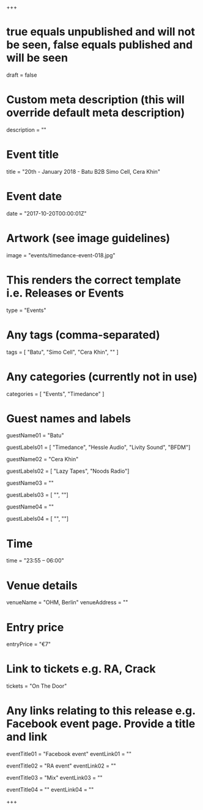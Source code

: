 +++

# true equals unpublished and will not be seen, false equals published and will be seen
draft = false

# Custom meta description (this will override default meta description)
description = ""

# Event title
title = "20th - January 2018 - Batu B2B Simo Cell, Cera Khin"

# Event date
date = "2017-10-20T00:00:01Z"

# Artwork (see image guidelines)
image = "events/timedance-event-018.jpg"

# This renders the correct template i.e. Releases or Events
type = "Events"

# Any tags (comma-separated)
tags = [ 
	"Batu",
	"Simo Cell",
	"Cera Khin",
	""
]

# Any categories (currently not in use)
categories = [
  "Events",
  "Timedance"
]

# Guest names and labels
guestName01 = "Batu"

guestLabels01 = [
	"Timedance",
	"Hessle Audio",
	"Livity Sound",
	"BFDM"]

guestName02 = "Cera Khin"

guestLabels02 = [
	"Lazy Tapes",
	"Noods Radio"]

guestName03 = ""

guestLabels03 = [
	"",
	""]

guestName04 = ""

guestLabels04 = [
	"",
	""]

# Time
time = "23:55 – 06:00"

# Venue details
venueName = "OHM, Berlin"
venueAddress = ""

# Entry price
entryPrice = "€7"

# Link to tickets e.g. RA, Crack 
tickets = "On The Door"

# Any links relating to this release e.g. Facebook event page. Provide a title and link
eventTitle01 = "Facebook event"
eventLink01 = ""

eventTitle02 = "RA event"
eventLink02 = ""

eventTitle03 = "Mix"
eventLink03 = ""

eventTitle04 = ""
eventLink04 = ""


+++
